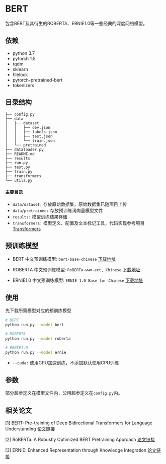 # BERT

包含BERT及其衍生的ROBERTA、ERNIE1.0等一些经典的深度网络模型。



## 依赖

- python 3.7
- pytorch 1.5
- tqdm
- sklearn
- filelock
- pytorch-pretrained-bert
- tokenizers



## 目录结构

```
├── config.py
├── data
│   ├── dataset
│   │   ├── dev.json
│   │   ├── labels.json
│   │   ├── test.json
│   │   └── train.json
│   └── pretrained
├── dataloader.py
├── README.md
├── results
├── run.py
├── test.py
├── train.py
├── transformers
└── utils.py
```

#### 主要目录

- `data/dataset:` 存放原始数据集，原始数据集已随项目上传
- `data/pretrained:` 存放预训练词向量模型文件
- `results:` 模型训练结果存储
- `transformers:` 模型定义、配置及文本标记工具，代码实现参考项目[Transformers](https://github.com/huggingface/transformers)



## 预训练模型

- BERT 中文预训练模型: `bert-base-chinese`  [下载地址](https://github.com/huggingface/transformers)

- ROBERTA 中文预训练模型: `RoBERTa-wwm-ext, Chinese` [下载地址](https://awesomeopensource.com/project/ymcui/Chinese-BERT-wwm)

- ERNIE1.0 中文预训练模型: `ERNIE 1.0 Base for Chinese` [下载地址](https://github.com/nghuyong/ERNIE-Pytorch)




## 使用

先下载所需模型对应的预训练模型

```bash
# BERT
python run.py --model bert

# ROBERTA
python run.py --model roberta

# ERNIE1.0
python run.py --model ernie
```

- `--cuda:` 使用GPU加速训练，不添加默认使用CPU训练



## 参数

部分超参定义在模型文件内，公用超参定义在`config.py`内。



## 相关论文

[1] BERT: Pre-training of Deep Bidirectional Transformers for Language Understanding [论文链接](https://arxiv.org/pdf/1810.04805.pdf)

[2] RoBERTa: A Robustly Optimized BERT Pretraining Approach [论文链接](https://arxiv.org/pdf/1907.11692.pdf)

[3] ERNIE: Enhanced Representation through Knowledge Integration [论文链接](https://arxiv.org/pdf/1904.09223.pdf)

